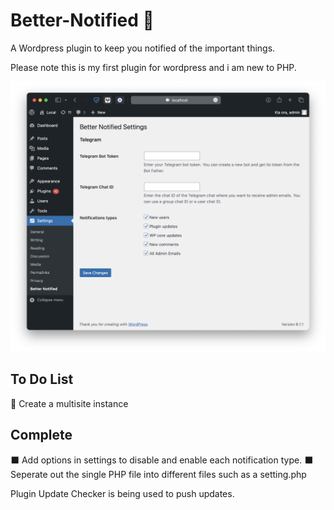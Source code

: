 # Better-Notified 🔔

A Wordpress plugin to keep you notified of the important things.

Please note this is my first plugin for wordpress and i am new to PHP.

<div align="center" width="100%">
    <img src="Screenshot_1.png" alt="" />
</div>

## To Do List

🔲 Create a multisite instance

## Complete

⬛️ Add options in settings to disable and enable each notification type.
⬛️ Seperate out the single PHP file into different files such as a setting.php

Plugin Update Checker is being used to push updates.
